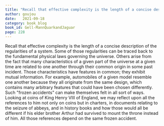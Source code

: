 ```yaml
---
title: "Recall that effective complexity is the length of a concise description of the regularities of a system."
author: goujou
date:   2021-09-18
category: book_blog
book_id: Gell-MannQuarkandJaguar
page: 228
---
```

Recall that effective complexity is the length of a concise description of the regularities of a system.
Some of those regularities can be traced back to the fundamental physical laws governing the universe.
Others arise from the fact that many characteristics of a given part of the universe at a given time are related to one another through their common origin in some past incident.
Those characteristics have features in common; they exhibit mutual information.
For example, automobiles of a given model resemble one another because they all originate from the same design, which contains many arbitrary features that could have been chosen differently.
Such "frozen accidents" can make themselves felt in all sort of ways.
Looking at coins of King Henry VIII of England, we may reflect upon  all the references to him not only on coins but in charters, in documents relating to the seizure of abbeys, and in history books and how those would all be different if his elder brother Arthur had survived to mount the throne instead of him.
All those references depend on the same frozen accident.
